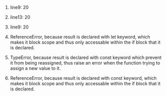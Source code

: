 1. line9: 20
2. line13: 20

3. line9: 20
4. ReferenceError, because result is declared with let keyword, which makes it block scope and thus only accessable within the if block that it is declared.

5. TypeError, because result is declared with const keyword which prevent it from being reassigned, thus raise an error when the function trying to assign a new value to it.
6. ReferenceError, because result is declared with const keyword, which makes it block scope and thus only accessable within the if block that it is declared.